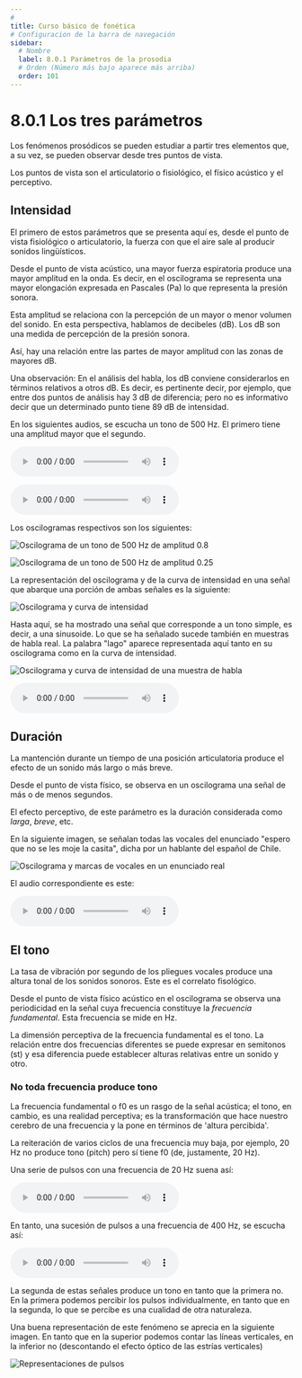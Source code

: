 ```yaml
---
# 
title: Curso básico de fonética
# Configuracion de la barra de navegación
sidebar:
  # Nombre
  label: 8.0.1 Parámetros de la prosodia
  # Orden (Número más bajo aparece más arriba)
  order: 101
---
```

# 8.0.1 Los tres parámetros

Los fenómenos prosódicos se pueden estudiar a partir tres elementos que, a su vez, se pueden observar desde tres puntos de vista.

Los puntos de vista son el articulatorio o fisiológico, el físico acústico y el perceptivo.

## Intensidad

El primero de estos parámetros que se presenta aquí es, desde el punto de vista fisiológico o articulatorio, la fuerza con que el aire sale al producir sonidos lingüísticos.

Desde el punto de vista acústico, una mayor fuerza espiratoria produce una mayor amplitud en la onda. Es decir, en el oscilograma se representa una mayor elongación expresada en Pascales (Pa) lo que representa la presión sonora.

Esta amplitud se relaciona con la percepción de un mayor o menor volumen del sonido. En esta perspectiva, hablamos de decibeles (dB). Los dB son una medida de percepción de la presión sonora.

Así, hay una relación entre las partes de mayor amplitud con las zonas de mayores dB.

Una observación: En el análisis del habla, los dB conviene considerarlos en términos relativos a otros dB. Es decir, es pertinente decir, por ejemplo, que entre dos puntos de análisis hay 3 dB de diferencia; pero no es informativo decir que un determinado punto tiene 89 dB de intensidad.

En los siguientes audios, se escucha un tono de 500 Hz. El primero tiene una amplitud mayor que el segundo.

<audio controls src="/sonidos/500_050.wav"></audio>

<audio controls src="/sonidos/500_025.wav"></audio>

Los oscilogramas respectivos son los siguientes:


![Oscilograma de un tono de 500 Hz de amplitud 0.8](/imagenes/amplitud_para_prosodia_075.png)


![Oscilograma de un tono de 500 Hz de amplitud 0.25](/imagenes/amplitud_para_prosodia_025.png)

La representación del oscilograma y de la curva de intensidad en una señal que abarque una porción de ambas señales es la siguiente:

![Oscilograma y curva de intensidad](/imagenes/amplitud_e_intensidad_prosodia.png)

Hasta aquí, se ha mostrado una señal que corresponde a un tono simple, es decir, a una sinusoide. Lo que se ha señalado sucede también en muestras de habla real. La palabra "lago" aparece representada aquí tanto en su oscilograma como en la curva de intensidad.

![Oscilograma y curva de intensidad de una muestra de habla](/imagenes/lago_oscilograma_curva_intensidad.png)

<audio controls src="/sonidos/lago_16000.wav"></audio>


## Duración

La mantención durante un tiempo de una posición articulatoria produce el efecto de un sonido más largo o más breve.

Desde el punto de vista físico, se observa en un oscilograma una señal de más o de menos segundos.

El efecto perceptivo, de este parámetro es la duración considerada como *larga*, *breve*, etc.

En la siguiente imagen, se señalan todas las vocales del enunciado "espero que no se les moje la casita", dicha por un hablante del español de Chile.

![Oscilograma y marcas de vocales en un enunciado real](/imagenes/duracion_ejemplo_habla_real.png)

El audio correspondiente es este:

<audio controls src="/sonidos/esperoquenoselesmoxelakasita_16000.wav"></audio>

## El tono

La tasa de vibración por segundo de los pliegues vocales produce una altura tonal de los sonidos sonoros. Este es el correlato fisológico.

Desde el punto de vista físico acústico en el oscilograma se observa una periodicidad en la señal cuya frecuencia constituye la *frecuencia fundamental*. Esta frecuencia se mide en Hz.

La dimensión perceptiva de la frecuencia fundamental es el tono. La relación entre dos frecuencias diferentes se puede expresar en semitonos (st) y esa diferencia puede establecer alturas relativas entre un sonido y otro.

### No toda frecuencia produce tono

La frecuencia fundamental o f0 es un rasgo de la señal acústica; el tono, en cambio, es una realidad perceptiva; es la transformación que hace nuestro cerebro de una frecuencia y la pone en términos de 'altura percibida'. 

La reiteración de varios ciclos de una frecuencia muy baja, por ejemplo, 20 Hz no produce tono (pitch) pero sí tiene f0 (de, justamente, 20 Hz).

Una serie de pulsos con una frecuencia de 20 Hz suena así:

<audio controls src="/sonidos/pulsos_020_Hz.wav"></audio>

En tanto, una sucesión de pulsos a una frecuencia de 400 Hz, se escucha así:

<audio controls src="/sonidos/pulsos_400_Hz.wav"></audio>

La segunda de estas señales produce un tono en tanto que la primera no. En la primera podemos percibir los pulsos individualmente, en tanto que en la segunda, lo que se percibe es una cualidad de otra naturaleza.

Una buena representación de este fenómeno se aprecia en la siguiente imagen. En tanto que en la superior podemos contar las líneas verticales, en la inferior no (descontando el efecto óptico de las estrías verticales)

![Representaciones de pulsos ](/imagenes/pulsos_tono_noTono.png)




